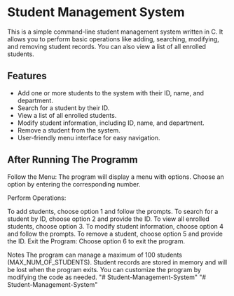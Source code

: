 # Student Management System

This is a simple command-line student management system written in C. It allows you to perform basic operations like adding, searching, modifying, and removing student records. You can also view a list of all enrolled students.

## Features

- Add one or more students to the system with their ID, name, and department.
- Search for a student by their ID.
- View a list of all enrolled students.
- Modify student information, including ID, name, and department.
- Remove a student from the system.
- User-friendly menu interface for easy navigation.

## After Running The Programm

Follow the Menu: The program will display a menu with options. Choose an option by entering the corresponding number.

Perform Operations:

To add students, choose option 1 and follow the prompts.
To search for a student by ID, choose option 2 and provide the ID.
To view all enrolled students, choose option 3.
To modify student information, choose option 4 and follow the prompts.
To remove a student, choose option 5 and provide the ID.
Exit the Program: Choose option 6 to exit the program.

Notes
The program can manage a maximum of 100 students (MAX_NUM_OF_STUDENTS).
Student records are stored in memory and will be lost when the program exits.
You can customize the program by modifying the code as needed.
"# Student-Management-System" 
"# Student-Management-System" 
